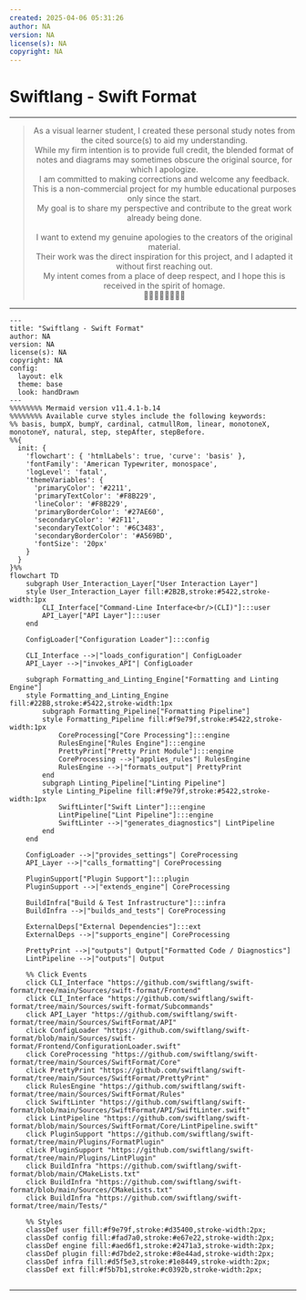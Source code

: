 ```yaml
---
created: 2025-04-06 05:31:26
author: NA
version: NA
license(s): NA
copyright: NA
---
```




# Swiftlang - Swift Format

---

<div align="center">
  <blockquote>
  As a visual learner student, I created these personal study notes from the cited source(s) to aid my understanding.<br/>
  While my firm intention is to provide full credit, the blended format of notes and diagrams may sometimes obscure the original source, for which I apologize.<br/>
  I am committed to making corrections and welcome any feedback.<br/>
  This is a non-commercial project for my humble educational purposes only since the start.<br/>
  My goal is to share my perspective and contribute to the great work already being done.
  <br/>
  <br/>
  I want to extend my genuine apologies to the creators of the original material.<br/>
  Their work was the direct inspiration for this project, and I adapted it without first reaching out.<br/>
  My intent comes from a place of deep respect, and I hope this is received in the spirit of homage.<br/>
  🙏🏼🙏🏼🙏🏼🙏🏼
  </blockquote>
</div>

----




```mermaid
---
title: "Swiftlang - Swift Format"
author: NA
version: NA
license(s): NA
copyright: NA
config:
  layout: elk
  theme: base
  look: handDrawn
---
%%%%%%%% Mermaid version v11.4.1-b.14
%%%%%%%% Available curve styles include the following keywords:
%% basis, bumpX, bumpY, cardinal, catmullRom, linear, monotoneX, monotoneY, natural, step, stepAfter, stepBefore.
%%{
  init: {
    'flowchart': { 'htmlLabels': true, 'curve': 'basis' },
    'fontFamily': 'American Typewriter, monospace',
    'logLevel': 'fatal',
    'themeVariables': {
      'primaryColor': '#2211',
      'primaryTextColor': '#F8B229',
      'lineColor': '#F8B229',
      'primaryBorderColor': '#27AE60',
      'secondaryColor': '#2F11',
      'secondaryTextColor': '#6C3483',
      'secondaryBorderColor': '#A569BD',
      'fontSize': '20px'
    }
  }
}%%
flowchart TD
    subgraph User_Interaction_Layer["User Interaction Layer"]
    style User_Interaction_Layer fill:#2B2B,stroke:#5422,stroke-width:1px
        CLI_Interface["Command-Line Interface<br/>(CLI)"]:::user
        API_Layer["API Layer"]:::user
    end

    ConfigLoader["Configuration Loader"]:::config

    CLI_Interface -->|"loads_configuration"| ConfigLoader
    API_Layer -->|"invokes_API"| ConfigLoader

    subgraph Formatting_and_Linting_Engine["Formatting and Linting Engine"]
    style Formatting_and_Linting_Engine fill:#22BB,stroke:#5422,stroke-width:1px
        subgraph Formatting_Pipeline["Formatting Pipeline"]
        style Formatting_Pipeline fill:#f9e79f,stroke:#5422,stroke-width:1px
            CoreProcessing["Core Processing"]:::engine
            RulesEngine["Rules Engine"]:::engine
            PrettyPrint["Pretty Print Module"]:::engine
            CoreProcessing -->|"applies_rules"| RulesEngine
            RulesEngine -->|"formats_output"| PrettyPrint
        end
        subgraph Linting_Pipeline["Linting Pipeline"]
        style Linting_Pipeline fill:#f9e79f,stroke:#5422,stroke-width:1px
            SwiftLinter["Swift Linter"]:::engine
            LintPipeline["Lint Pipeline"]:::engine
            SwiftLinter -->|"generates_diagnostics"| LintPipeline
        end
    end

    ConfigLoader -->|"provides_settings"| CoreProcessing
    API_Layer -->|"calls_formatting"| CoreProcessing

    PluginSupport["Plugin Support"]:::plugin
    PluginSupport -->|"extends_engine"| CoreProcessing

    BuildInfra["Build & Test Infrastructure"]:::infra
    BuildInfra -->|"builds_and_tests"| CoreProcessing

    ExternalDeps["External Dependencies"]:::ext
    ExternalDeps -->|"supports_engine"| CoreProcessing

    PrettyPrint -->|"outputs"| Output["Formatted Code / Diagnostics"]
    LintPipeline -->|"outputs"| Output

    %% Click Events
    click CLI_Interface "https://github.com/swiftlang/swift-format/tree/main/Sources/swift-format/Frontend"
    click CLI_Interface "https://github.com/swiftlang/swift-format/tree/main/Sources/swift-format/Subcommands"
    click API_Layer "https://github.com/swiftlang/swift-format/tree/main/Sources/SwiftFormat/API"
    click ConfigLoader "https://github.com/swiftlang/swift-format/blob/main/Sources/swift-format/Frontend/ConfigurationLoader.swift"
    click CoreProcessing "https://github.com/swiftlang/swift-format/tree/main/Sources/SwiftFormat/Core"
    click PrettyPrint "https://github.com/swiftlang/swift-format/tree/main/Sources/SwiftFormat/PrettyPrint"
    click RulesEngine "https://github.com/swiftlang/swift-format/tree/main/Sources/SwiftFormat/Rules"
    click SwiftLinter "https://github.com/swiftlang/swift-format/blob/main/Sources/SwiftFormat/API/SwiftLinter.swift"
    click LintPipeline "https://github.com/swiftlang/swift-format/blob/main/Sources/SwiftFormat/Core/LintPipeline.swift"
    click PluginSupport "https://github.com/swiftlang/swift-format/tree/main/Plugins/FormatPlugin"
    click PluginSupport "https://github.com/swiftlang/swift-format/tree/main/Plugins/LintPlugin"
    click BuildInfra "https://github.com/swiftlang/swift-format/blob/main/CMakeLists.txt"
    click BuildInfra "https://github.com/swiftlang/swift-format/blob/main/Sources/CMakeLists.txt"
    click BuildInfra "https://github.com/swiftlang/swift-format/tree/main/Tests/"

    %% Styles
    classDef user fill:#f9e79f,stroke:#d35400,stroke-width:2px;
    classDef config fill:#fad7a0,stroke:#e67e22,stroke-width:2px;
    classDef engine fill:#aed6f1,stroke:#2471a3,stroke-width:2px;
    classDef plugin fill:#d7bde2,stroke:#8e44ad,stroke-width:2px;
    classDef infra fill:#d5f5e3,stroke:#1e8449,stroke-width:2px;
    classDef ext fill:#f5b7b1,stroke:#c0392b,stroke-width:2px;


```


---
